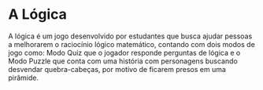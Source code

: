 # A Lógica 

A lógica é um jogo desenvolvido por estudantes que busca ajudar pessoas a melhorarem o raciocínio lógico matemático, contando com dois modos de jogo como: Modo Quiz que o jogador responde perguntas de lógica e o Modo Puzzle que conta com uma história com personagens buscando desvendar quebra-cabeças, por motivo de ficarem presos em uma pirâmide.
